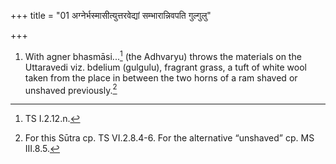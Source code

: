 +++
title = "01 अग्नेर्भस्मासीत्युत्तरवेद्यां सम्भारान्निवपति गुल्गुलु"

+++
1. With agner bhasmāsi...[^1] (the Adhvaryu) throws the materials on the Uttaravedi viz. bdelium (gulgulu), fragrant grass, a tuft of white wool taken from the place in between the two horns of a ram shaved or unshaved previously.[^2]  


[^1]: TS I.2.12.n.  

[^2]: For this Sūtra cp. TS VI.2.8.4-6. For the alternative “unshaved” cp. MS III.8.5.
